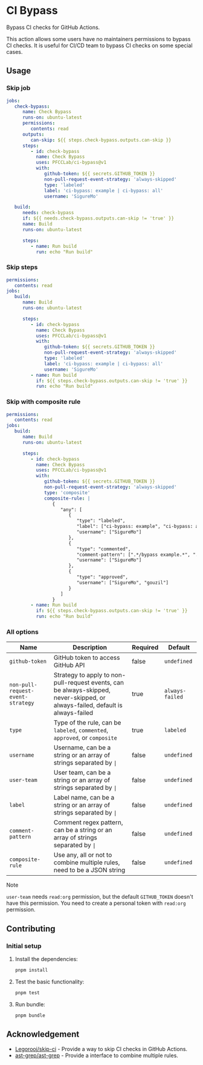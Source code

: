 # CI Bypass

Bypass CI checks for GitHub Actions.

This action allows some users have no maintainers permissions to bypass CI checks. It is useful for CI/CD team to bypass CI checks on some special cases.

## Usage

### Skip job

```yaml
jobs:
   check-bypass:
      name: Check Bypass
      runs-on: ubuntu-latest
      permissions:
         contents: read
      outputs:
         can-skip: ${{ steps.check-bypass.outputs.can-skip }}
      steps:
         - id: check-bypass
           name: Check Bypass
           uses: PFCCLab/ci-bypass@v1
           with:
              github-token: ${{ secrets.GITHUB_TOKEN }}
              non-pull-request-event-strategy: 'always-skipped'
              type: 'labeled'
              label: 'ci-bypass: example | ci-bypass: all'
              username: 'SigureMo'

   build:
      needs: check-bypass
      if: ${{ needs.check-bypass.outputs.can-skip != 'true' }}
      name: Build
      runs-on: ubuntu-latest

      steps:
         - name: Run build
           run: echo "Run build"
```

### Skip steps

```yaml
permissions:
   contents: read
jobs:
   build:
      name: Build
      runs-on: ubuntu-latest

      steps:
         - id: check-bypass
           name: Check Bypass
           uses: PFCCLab/ci-bypass@v1
           with:
              github-token: ${{ secrets.GITHUB_TOKEN }}
              non-pull-request-event-strategy: 'always-skipped'
              type: 'labeled'
              label: 'ci-bypass: example | ci-bypass: all'
              username: 'SigureMo'
         - name: Run build
           if: ${{ steps.check-bypass.outputs.can-skip != 'true' }}
           run: echo "Run build"
```

### Skip with composite rule

```yaml
permissions:
   contents: read
jobs:
   build:
      name: Build
      runs-on: ubuntu-latest

      steps:
         - id: check-bypass
           name: Check Bypass
           uses: PFCCLab/ci-bypass@v1
           with:
              github-token: ${{ secrets.GITHUB_TOKEN }}
              non-pull-request-event-strategy: 'always-skipped'
              type: 'composite'
              composite-rule: |
                 {
                    "any": [
                       {
                          "type": "labeled",
                          "label": ["ci-bypass: example", "ci-bypass: all"],
                          "username": ["SigureMo"]
                       },
                       {
                          "type": "commented",
                          "comment-pattern": [".*/bypass example.*", ".*/bypass all.*"],
                          "username": ["SigureMo"]
                       },
                       {
                          "type": "approved",
                          "username": ["SigureMo", "gouzil"]
                       }
                    ]
                 }
         - name: Run build
           if: ${{ steps.check-bypass.outputs.can-skip != 'true' }}
           run: echo "Run build"
```

### All options

<!-- prettier-ignore -->
| Name | Description | Required | Default |
| - | - | - | - |
| `github-token` | GitHub token to access GitHub API | false | `undefined` |
| `non-pull-request-event-strategy` | Strategy to apply to non-pull-request events, can be always-skipped, never-skipped, or always-failed, default is always-failed | true | `always-failed` |
| `type` | Type of the rule, can be `labeled`, `commented`, `approved`, or `composite` | true | `labeled` |
| `username` | Username, can be a string or an array of strings separated by `\|` | false | `undefined` |
| `user-team` | User team, can be a string or an array of strings separated by `\|` | false | `undefined` |
| `label` | Label name, can be a string or an array of strings separated by `\|` | false | `undefined` |
| `comment-pattern` | Comment regex pattern, can be a string or an array of strings separated by `\|` | false | `undefined` |
| `composite-rule` | Use any, all or not to combine multiple rules, need to be a JSON string | false | `undefined` |

> [!NOTE]
>
> `user-team` needs `read:org` permission, but the default `GITHUB_TOKEN` doesn't have this permission. You need to create a personal token with `read:org` permission.

## Contributing

### Initial setup

1. Install the dependencies:

   ```bash
   pnpm install
   ```

2. Test the basic functionality:

   ```bash
   pnpm test
   ```

3. Run bundle:

   ```bash
   pnpm bundle
   ```

## Acknowledgement

- [Legorooj/skip-ci](https://github.com/Legorooj/skip-ci) - Provide a way to skip CI checks in GitHub Actions.
- [ast-grep/ast-grep](https://github.com/ast-grep/ast-grep) - Provide a interface to combine multiple rules.
